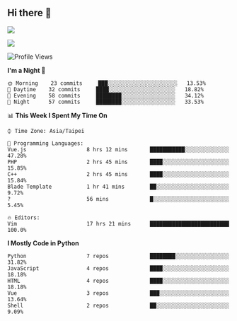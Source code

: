 ## Hi there 👋

![](https://github-readme-stats.vercel.app/api?username=CSY54&theme=nord&show_icons=true)

![](https://github-readme-stats.vercel.app/api/top-langs/?username=CSY54&theme=nord&layout=compact&card_width=445)

<!--START_SECTION:waka-->
![Profile Views](http://img.shields.io/badge/Profile%20Views-2-blue)

**I'm a Night 🦉** 

```text
🌞 Morning    23 commits     ███░░░░░░░░░░░░░░░░░░░░░░   13.53% 
🌆 Daytime    32 commits     ████░░░░░░░░░░░░░░░░░░░░░   18.82% 
🌃 Evening    58 commits     ████████░░░░░░░░░░░░░░░░░   34.12% 
🌙 Night      57 commits     ████████░░░░░░░░░░░░░░░░░   33.53%

```


📊 **This Week I Spent My Time On** 

```text
⌚︎ Time Zone: Asia/Taipei

💬 Programming Languages: 
Vue.js                   8 hrs 12 mins       ███████████░░░░░░░░░░░░░░   47.28% 
PHP                      2 hrs 45 mins       ████░░░░░░░░░░░░░░░░░░░░░   15.85% 
C++                      2 hrs 45 mins       ████░░░░░░░░░░░░░░░░░░░░░   15.84% 
Blade Template           1 hr 41 mins        ██░░░░░░░░░░░░░░░░░░░░░░░   9.72% 
?                        56 mins             █░░░░░░░░░░░░░░░░░░░░░░░░   5.45%

🔥 Editors: 
Vim                      17 hrs 21 mins      █████████████████████████   100.0%

```

**I Mostly Code in Python** 

```text
Python                   7 repos             ████████░░░░░░░░░░░░░░░░░   31.82% 
JavaScript               4 repos             ████░░░░░░░░░░░░░░░░░░░░░   18.18% 
HTML                     4 repos             ████░░░░░░░░░░░░░░░░░░░░░   18.18% 
Vue                      3 repos             ███░░░░░░░░░░░░░░░░░░░░░░   13.64% 
Shell                    2 repos             ██░░░░░░░░░░░░░░░░░░░░░░░   9.09%

```



<!--END_SECTION:waka-->

<!--
**CSY54/CSY54** is a ✨ _special_ ✨ repository because its `README.md` (this file) appears on your GitHub profile.

Here are some ideas to get you started:

- 🔭 I’m currently working on ...
- 🌱 I’m currently learning ...
- 👯 I’m looking to collaborate on ...
- 🤔 I’m looking for help with ...
- 💬 Ask me about ...
- 📫 How to reach me: ...
- 😄 Pronouns: ...
- ⚡ Fun fact: ...
-->
